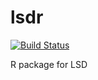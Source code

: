 # lsdr

[![Build Status](https://travis-ci.org/stan-dev/rstan.svg?branch=develop)](https://travis-ci.org/stan-dev/rstan)

R package for LSD
